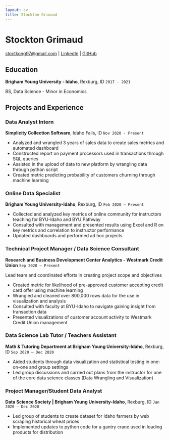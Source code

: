 ```yaml
---
layout: cv
title: Stockton Grimaud
---
```

# Stockton Grimaud

<div id="webaddress">
<a href="stoctkong97@gmail.com">stoctkong97@gmail.com</a>
| <a href="https://www.linkedin.com/in/stocktong/">LinkedIn</a>
| <a href="https://github.com/Sgrimaud">GitHub</a>
</div>

<!-- https://www.monique.tech/the-art-of-markdown -->

## Education

__Brigham Young University - Idaho__, Rexburg, ID `2017 - 2021`

BS, Data Science - Minor in Economics


## Projects and Experience

### Data Analyst Intern


__Simplicity Collection Software__, Idaho Falls, ID
`Nov 2020 - Present`

- Analyzed and wrangled 3 years of sales data to create sales metrics and automated dashboard
- Constructed report on payment processors used in transactions through SQL queries
- Assisted in the upload of data to new platform by wrangling data through python script
- Created metric predicting probability of customers churning through machine learning

### Online Data Specialist
__Brigham Young University-Idaho__, Rexburg, ID
`Feb 2020 – Present` 

- Collected and analyzed key metrics of online community for instructors teaching for BYU-Idaho and BYU Pathway
- Consulted with management and presented results using Excel and R on key metrics and correlation to instructor performance
- Updated dashboards and performed ad hoc projects

### Technical Project Manager / Data Science Consultant 

__Research and Business Development Center Analytics - Westmark Credit Union__
`Sep 2020 – Present`

Lead team and coordinated efforts in creating project scope and objectives
- Created metric for likelihood of pre-approved customer accepting credit card offer using machine learning
- Wrangled and cleaned over 800,000 rows data for the use in visualization and analysis
- Consulted with faculty at BYU-Idaho to navigate gaining insight from transaction data
- Presented visualizations of customer account activity to Westmark Credit Union management

### Data Science Lab Tutor / Teachers Assistant
__Math & Tutoring Department at Brigham Young University-Idaho__, Rexburg, ID 
`Sep 2020 – Dec 2020`

- Aided students through data visualization and statistical testing in one-on-one and group settings
- Led group discussions and carried out plans from the instructor for one of the core data science
classes (Data Wrangling and Visualization)


### Project Manager/Student Data Analyst
__Data Science Society | Brigham Young University-Idaho__, Rexburg, ID
 `Jan 2020 – Dec 2020`

- Led group of students to create dataset for Idaho farmers by web scraping historical wheat prices
- Implemented updates to python code for a gantry crane used in loading products for distribution


<!-- ### Footer

Last updated: May 2013 -->


